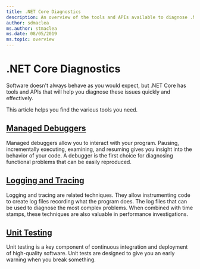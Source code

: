 ```yaml
---
title: .NET Core Diagnostics
description: An overview of the tools and APIs available to diagnose .NET Core applications.
author: sdmaclea
ms.author: stmaclea
ms.date: 08/05/2019
ms.topic: overview
---
```

# .NET Core Diagnostics

Software doesn't always behave as you would expect, but .NET Core has tools and APIs that will help you diagnose these issues quickly and effectively.

This article helps you find the various tools you need.

## [Managed Debuggers](managed-debuggers.md)
Managed debuggers allow you to interact with your program. Pausing, incrementally executing, examining,  and resuming gives you insight into the behavior of your code. A debugger is the first choice for diagnosing functional problems that can be easily reproduced.

## [Logging and Tracing](logging-tracing.md)
Logging and tracing are related techniques. They allow instrumenting code to create log files recording what the program does. The log files that can be used to diagnose the most complex problems. When combined with time stamps, these techniques are also valuable in performance investigations.

## [Unit Testing](../testing/index.md)
Unit testing is a key component of continuous integration and deployment of high-quality software. Unit tests are designed to give you an early warning when you break something.
